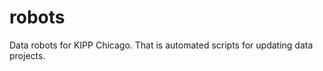 robots
======

Data robots for KIPP Chicago.  That is automated scripts for updating data projects.
